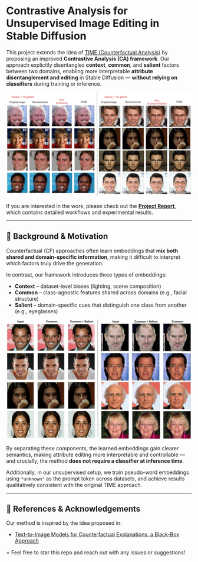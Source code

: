 # Contrastive Analysis for Unsupervised Image Editing in Stable Diffusion

This project extends the idea of [TIME (Counterfactual Analysis)](https://github.com/guillaumejs2403/TIME) by proposing an improved **Contrastive Analysis (CA) framework**.
Our approach explicitly disentangles **context**, **common**, and **salient** factors between two domains, enabling more interpretable **attribute disentanglement and editing** in Stable Diffusion — **without relying on classifiers** during training or inference.

![result](IMAGES/CA_CF_contrastion.jpg)

If you are interested in the work, please check out the [**Project Report**](Research_project_2.pdf), which contains detailed workflows and experimental results.  

---

## 📌 Background & Motivation
Counterfactual (CF) approaches often learn embeddings that **mix both shared and domain-specific information**, making it difficult to interpret which factors truly drive the generation.

In contrast, our framework introduces three types of embeddings:
- **Context** – dataset-level biases (lighting, scene composition)
- **Common** – class-agnostic features shared across domains (e.g., facial structure)
- **Salient** – domain-specific cues that distinguish one class from another (e.g., eyeglasses)

![Distanglement](IMAGES/Unknown_third_results.png)

By separating these components, the learned embeddings gain clearer semantics, making attribute editing more interpretable and controllable — and crucially, the method **does not require a classifier at inference time**.

Additionally, in our unsupervised setup, we train pseudo-word embeddings using `"unknown"` as the prompt token across datasets, and achieve results qualitatively consistent with the original TIME approach.

---

## 📝 References & Acknowledgements
Our method is inspired by the idea proposed in:
- [Text-to-Image Models for Counterfactual Explanations: a Black-Box Approach](https://arxiv.org/abs/2309.07944)

⭐️ Feel free to star this repo and reach out with any issues or suggestions!
